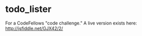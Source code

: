 todo_lister
===========

For a CodeFellows "code challenge." A live version exists here:
http://jsfiddle.net/GJX42/2/
